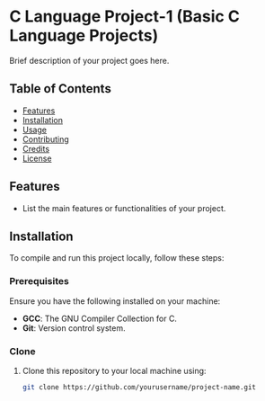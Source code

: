 # C Language Project-1 (Basic C Language Projects)

Brief description of your project goes here.

## Table of Contents

- [Features](#features)
- [Installation](#installation)
- [Usage](#usage)
- [Contributing](#contributing)
- [Credits](#credits)
- [License](#license)

## Features

- List the main features or functionalities of your project.

## Installation

To compile and run this project locally, follow these steps:

### Prerequisites

Ensure you have the following installed on your machine:

- **GCC**: The GNU Compiler Collection for C.
- **Git**: Version control system.

### Clone

1. Clone this repository to your local machine using:
   ```bash
   git clone https://github.com/yourusername/project-name.git
